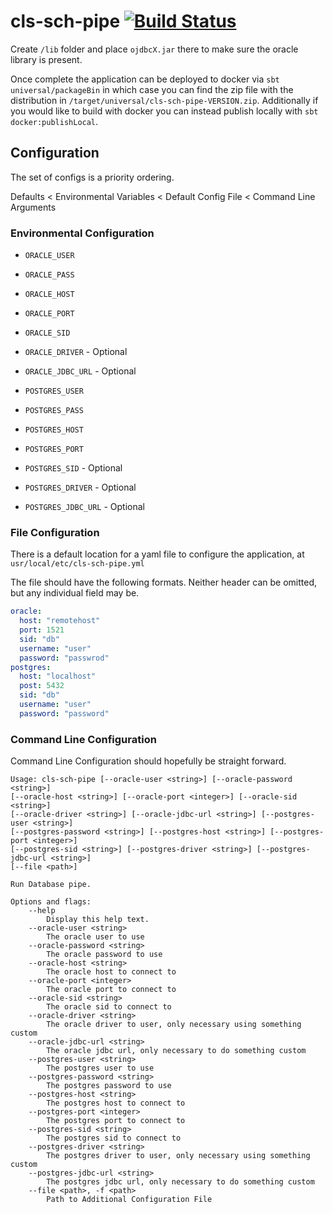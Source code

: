 # cls-sch-pipe [![Build Status](https://travis-ci.com/ChristopherDavenport/cls-sch-pipe.svg?token=PjFgW8EghY9gMM1rAphk&branch=master)](https://travis-ci.com/ChristopherDavenport/cls-sch-pipe)

Create `/lib` folder and place `ojdbcX.jar` there to make sure the oracle library is present.

Once complete the application can be deployed to docker via  `sbt universal/packageBin` in which case you can find the
zip file with the distribution in `/target/universal/cls-sch-pipe-VERSION.zip`. Additionally if you would like to
build with docker you can instead publish locally with `sbt docker:publishLocal`.

## Configuration

The set of configs is a priority ordering.

Defaults <  Environmental Variables < Default Config File < Command Line Arguments

### Environmental Configuration

- `ORACLE_USER`
- `ORACLE_PASS`
- `ORACLE_HOST`
- `ORACLE_PORT`
- `ORACLE_SID`
- `ORACLE_DRIVER` - Optional
- `ORACLE_JDBC_URL` - Optional

- `POSTGRES_USER`
- `POSTGRES_PASS`
- `POSTGRES_HOST`
- `POSTGRES_PORT`
- `POSTGRES_SID` - Optional
- `POSTGRES_DRIVER` - Optional
- `POSTGRES_JDBC_URL` - Optional

### File Configuration

There is a default location for a yaml file to configure the application, at `usr/local/etc/cls-sch-pipe.yml`

The file should have the following formats. Neither header can be omitted, but any individual field may be.

```yaml
oracle:
  host: "remotehost"
  port: 1521
  sid: "db"
  username: "user"
  password: "passwrod"
postgres:
  host: "localhost"
  post: 5432
  sid: "db"
  username: "user"
  password: "password"
```

### Command Line Configuration

Command Line Configuration should hopefully be straight forward.

```help
Usage: cls-sch-pipe [--oracle-user <string>] [--oracle-password <string>]
[--oracle-host <string>] [--oracle-port <integer>] [--oracle-sid <string>]
[--oracle-driver <string>] [--oracle-jdbc-url <string>] [--postgres-user <string>]
[--postgres-password <string>] [--postgres-host <string>] [--postgres-port <integer>]
[--postgres-sid <string>] [--postgres-driver <string>] [--postgres-jdbc-url <string>]
[--file <path>]

Run Database pipe.

Options and flags:
    --help
        Display this help text.
    --oracle-user <string>
        The oracle user to use
    --oracle-password <string>
        The oracle password to use
    --oracle-host <string>
        The oracle host to connect to
    --oracle-port <integer>
        The oracle port to connect to
    --oracle-sid <string>
        The oracle sid to connect to
    --oracle-driver <string>
        The oracle driver to user, only necessary using something custom
    --oracle-jdbc-url <string>
        The oracle jdbc url, only necessary to do something custom
    --postgres-user <string>
        The postgres user to use
    --postgres-password <string>
        The postgres password to use
    --postgres-host <string>
        The postgres host to connect to
    --postgres-port <integer>
        The postgres port to connect to
    --postgres-sid <string>
        The postgres sid to connect to
    --postgres-driver <string>
        The postgres driver to user, only necessary using something custom
    --postgres-jdbc-url <string>
        The postgres jdbc url, only necessary to do something custom
    --file <path>, -f <path>
        Path to Additional Configuration File
```